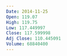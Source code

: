 ```yaml
---
Date: 2014-11-25
Open: 119.07
High: 119.75
Low: 117.449997
Close: 117.599998
Adj Close: 110.445091
Volume: 68840400
---
```

